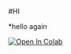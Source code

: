 #HI

*hello again

[![Open In Colab](https://colab.research.google.com/assets/colab-badge.svg)](https://colab.research.google.com/github/menonpg/pgss2020_lecture2/blob/master/MyNotebooks/myFirstScript.ipynb)




